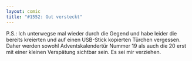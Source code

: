 ```yaml
---
layout: comic
title: "#1552: Gut versteckt"
---
```


P.S.: 
Ich unterwegse mal wieder durch die Gegend und habe leider die bereits kreierten und auf einen USB-Stick kopierten Türchen vergessen. Daher werden sowohl Adventskalendertür Nummer 19 als auch die 20 erst mit einer kleinen Verspätung sichtbar sein. Es sei mir verziehen.
